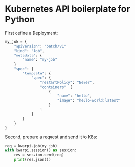 Kubernetes API boilerplate for Python
=====================================

First define a Deployment:

```python
my_job = {
    "apiVersion": "batch/v1",
    "kind": "Job",
    "metadata": {
        "name": "my-job"
    },
    "spec": {
        "template": {
            "spec": {
                "restartPolicy": "Never",
                "containers": [
                    {
                        "name": "hello",
                        "image": "hello-world:latest"
                    }
                ]
            }
        }
    }
}
```

Second, prepare a request and send it to K8s:

```python
req = kwarpi.job(my_job)
with kwarpi.session() as session:
    res = session.send(req) 
    print(res.json())
```

